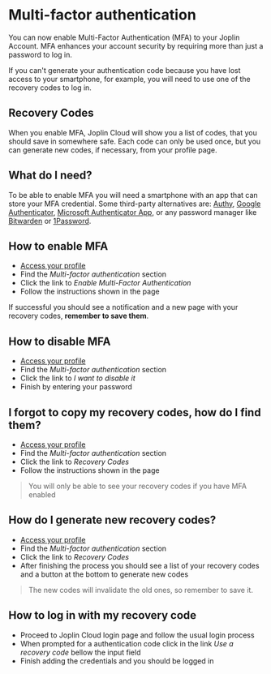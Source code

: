 # Multi-factor authentication

You can now enable Multi-Factor Authentication (MFA) to your Joplin Account. MFA enhances your account security by requiring more than just a password to log in. 

If you can't generate your authentication code because you have lost access to your smartphone, for example, you will need to use one of the recovery codes to log in.

## Recovery Codes

When you enable MFA, Joplin Cloud will show you a list of codes, that you should save in somewhere safe. Each code can only be used once, but you can generate new codes, if necessary, from your profile page.

## What do I need?

To be able to enable MFA you will need a smartphone with an app that can store your MFA credential. Some third-party alternatives are: [Authy](https://authy.com/download/), [Google Authenticator](https://play.google.com/store/apps/details?id=com.google.android.apps.authenticator2&hl=en), [Microsoft Authenticator App](https://play.google.com/store/apps/details?id=com.azure.authenticator&hl=en), or any password manager like [Bitwarden](https://bitwarden.com/) or [1Password](https://1password.com/).

## How to enable MFA

- [Access your profile](https://joplincloud.com/users/me)
- Find the *Multi-factor authentication* section
- Click the link to *Enable Multi-Factor Authentication*
- Follow the instructions shown in the page

If successful you should see a notification and a new page with your recovery codes, **remember to save them**.

## How to disable MFA

- [Access your profile](https://joplincloud.com/users/me)
- Find the *Multi-factor authentication* section
- Click the link to *I want to disable it*
- Finish by entering your password

## I forgot to copy my recovery codes, how do I find them?

- [Access your profile](https://joplincloud.com/users/me)
- Find the *Multi-factor authentication* section
- Click the link to *Recovery Codes*
- Follow the instructions shown in the page

> You will only be able to see your recovery codes if you have MFA enabled

## How do I generate new recovery codes?

- [Access your profile](https://joplincloud.com/users/me)
- Find the *Multi-factor authentication* section
- Click the link to *Recovery Codes*
- After finishing the process you should see a list of your recovery codes and a button at the bottom to generate new codes

> The new codes will invalidate the old ones, so remember to save it.

## How to log in with my recovery code

- Proceed to Joplin Cloud login page and follow the usual login process
- When prompted for a authentication code click in the link *Use a recovery code* bellow the input field
- Finish adding the credentials and you should be logged in